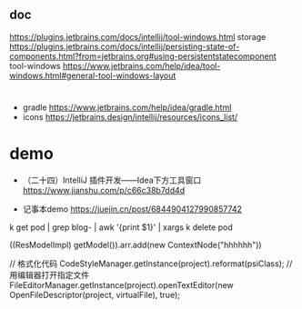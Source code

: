 ## doc

https://plugins.jetbrains.com/docs/intellij/tool-windows.html
storage https://plugins.jetbrains.com/docs/intellij/persisting-state-of-components.html?from=jetbrains.org#using-persistentstatecomponent
tool-windows https://www.jetbrains.com/help/idea/tool-windows.html#general-tool-windows-layout

#

- gradle https://www.jetbrains.com/help/idea/gradle.html
- icons https://jetbrains.design/intellij/resources/icons_list/

# demo

- （二十四）IntelliJ 插件开发——Idea下方工具窗口 https://www.jianshu.com/p/c66c38b7dd4d

- 记事本demo https://juejin.cn/post/6844904127990857742

k get pod | grep blog- | awk '{print $1}' | xargs k delete pod

((ResModelImpl) getModel()).arr.add(new ContextNode("hhhhhh"))


// 格式化代码
CodeStyleManager.getInstance(project).reformat(psiClass);
// 用编辑器打开指定文件
FileEditorManager.getInstance(project).openTextEditor(new OpenFileDescriptor(project, virtualFile), true);



